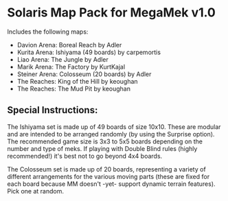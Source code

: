 # Solaris Map Pack for MegaMek v1.0

Includes the following maps:

- Davion Arena: Boreal Reach by Adler
- Kurita Arena: Ishiyama (49 boards) by carpemortis
- Liao Arena: The Jungle by Adler
- Marik Arena: The Factory by KurtKajal
- Steiner Arena: Colosseum (20 boards) by Adler
- The Reaches: King of the Hill by keoughan
- The Reaches: The Mud Pit by keoughan

## Special Instructions:

The Ishiyama set is made up of 49 boards of size 10x10. These are modular and are intended to be arranged randomly (by
using the Surprise option). The recommended game size is 3x3 to 5x5 boards depending on the number and type of meks. If
playing with Double Blind rules (highly recommended!) it's best not to go beyond 4x4 boards.

The Colosseum set is made up of 20 boards, representing a variety of different arrangements for the various moving
parts (these are fixed for each board because MM doesn't -yet- support dynamic terrain features). Pick one at random.
